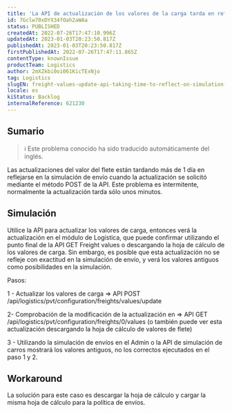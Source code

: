 ```yaml
---
title: 'La API de actualización de los valores de la carga tarda en reflejarse en el módulo de simulación'
id: 7Gclw70xDYX34fOah2aWAa
status: PUBLISHED
createdAt: 2022-07-26T17:47:10.996Z
updatedAt: 2023-01-03T20:23:50.817Z
publishedAt: 2023-01-03T20:23:50.817Z
firstPublishedAt: 2022-07-26T17:47:11.865Z
contentType: knownIssue
productTeam: Logistics
author: 2mXZkbi0oi061KicTExNjo
tag: Logistics
slugEN: freight-values-update-api-taking-time-to-reflect-on-simulation-module
locale: es
kiStatus: Backlog
internalReference: 621230
---
```


## Sumario

>ℹ️ Este problema conocido ha sido traducido automáticamente del inglés.


Las actualizaciones del valor del flete están tardando más de 1 día en reflejarse en la simulación de envío cuando la actualización se solicitó mediante el método POST de la API. Este problema es intermitente, normalmente la actualización tarda sólo unos minutos.



## Simulación


Utilice la API para actualizar los valores de carga, entonces verá la actualización en el módulo de Logística, que puede confirmar utilizando el punto final de la API GET Freight values o descargando la hoja de cálculo de los valores de carga. Sin embargo, es posible que esta actualización no se refleje con exactitud en la simulación de envío, y verá los valores antiguos como posibilidades en la simulación.

Pasos:

1 - Actualizar los valores de carga => API POST /api/logistics/pvt/configuration/freights/values/update

2- Comprobación de la modificación de la actualización en => API GET /api/logistics/pvt/configuration/freights/0/values (o también puede ver esta actualización descargando la hoja de cálculo de valores de flete)

3 - Utilizando la simulación de envíos en el Admin o la API de simulación de carros mostrará los valores antiguos, no los correctos ejecutados en el paso 1 y 2.



## Workaround


La solución para este caso es descargar la hoja de cálculo y cargar la misma hoja de cálculo para la política de envíos.

